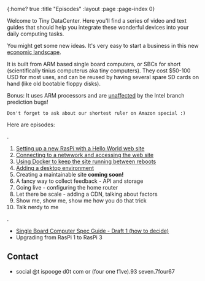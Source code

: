 {:home? true
 :title "Episodes"
 :layout :page
 :page-index 0}

Welcome to Tiny DataCenter. Here you'll find a series of video and text guides that should help you integrate these wonderful devices into your daily computing tasks.

You might get some new ideas. It's very easy to start a business in this new [economic landscape](https://www.youtube.com/watch?v=4ef-aF5TCGs&list=PLD5lYPY-uZpoEVzJkgE2ejlSk9uG2TRlP&index=6).

It is built from ARM based single board computers, or SBCs for short (scientifically tinius computerus aka tiny computers). They cost $50-100 USD for most uses, and can be reused by having several spare SD cards on hand (like old bootable floppy disks).

Bonus: It uses ARM processors and are [unaffected](https://www.youtube.com/watch?v=YtvJ4k8tEBY&list=PLD5lYPY-uZpoEVzJkgE2ejlSk9uG2TRlP&index=9) by the Intel branch prediction bugs!

    Don't forget to ask about our shortest ruler on Amazon special :)

Here are episodes:



.

1. [Setting up a new RasPi with a Hello World web site](webserver.html)
1. [Connecting to a netwwork and accessing the web site](webserver-net.html)
1. [Using Docker to keep the site running between reboots](docker.html)
1. [Adding a desktop environment](desktop.html)
1. Creating a maintainable site **coming soon!**
1. A fancy way to collect feedback - API and storage
1. Going live - configuring the home router
1. Let there be scale - adding a CDN, talking about factors
1. Show me, show me, show me how you do that trick
1. Talk nerdy to me

.

* [Single Board Computer Spec Guide - Draft 1 (how to decide)](https://www.youtube.com/watch?v=VHDdbuUF2lo&list=PLD5lYPY-uZpoEVzJkgE2ejlSk9uG2TRlP&index=7)
* Upgrading from RasPi 1 to RasPi 3
 

## Contact

* social @t ispooge d0t com or (four one f1ve).93 seven.7four67
